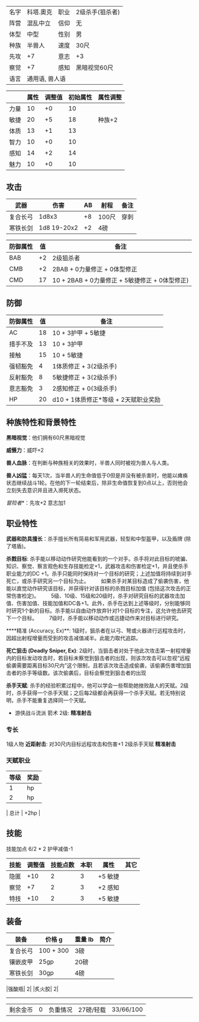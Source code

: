 <table>
  <tr>
      <td>名字</td>
      <td>科塔.奧克</td>
      <td>职业</td>
      <td>2级杀手(狙杀者)</td>
  </tr>
  <tr>
      <td>阵营</td>
      <td>混乱中立</td>
      <td>信仰</td>
      <td>无</td>
  </tr>
  <tr>
      <td>体型</td>
      <td>中型</td>
      <td>性别</td>
      <td>男</td>
  </tr>
  <tr>
      <td>种族</td>
      <td>半兽人</td>
      <td>速度</td>
      <td>30尺</td>
  </tr>
  <tr>
      <td>先攻</td>
      <td>+7</td>
      <td>意志</td>
      <td>+3</td>
  </tr>
  <tr>
      <td>察觉</td>
      <td>+7</td>
      <td>感知</td>
      <td>黑暗视觉60尺</td>
  </tr>
  <tr>
      <td>语言</td>
      <td colspan="3">通用语, 兽人语</td>
  </tr>
</table> 

|      | 属性 | 调整值 | 初始属性 | 属性调整 |
| ---- | ---- | ------ | -------- | -------- |
| 力量 |  10  |  +0 |  10  | 
| 敏捷 |  20  |  +5 |  18  | 种族+2
| 体质 |  13  |  +1 |  13  |
| 智力 |  10  |  +0 |  10  |
| 感知 |  14  |  +2 |  14  |    
| 魅力 |  10  |  +0  |  10  | 

## 攻击
| 武器 | 伤害  | AB | 射程 | 备注 | 
| ---- | ---- | ------ | ---- | ---- |
| 复合长弓 |1d8x3 | +8 | 	100尺	    | 	穿刺	  | 
|寒铁长剑| 	1d8 19-20x2|+2| 4磅|

| 防御属性  | 值 | 备注 | 
| ---- | ---- | ------ | 
| BAB |  +2  | 2级狙杀者  |  
| CMB |  +2  |  2BAB + 0力量修正 + 0体型修正  |  
| CMD |  17  |  10 + 2BAB + 0力量修正 + 5敏捷修正 + 0体型修正)    |  

## 防御

| 防御属性  | 值 | 备注 | 
| ---- | ---- | ------ | 
| AC |  18  | 10 + 3护甲 + 5敏捷     |  
| 措手不及 |  13  | 10 + 3护甲     |  
| 接触 |  15  |  10 + 5敏捷  |  
| 强韧豁免 |  4  |  1体质修正 + 3(2级杀手)   | 
| 反射豁免 |  8  |  5敏捷修正 + 3(2级杀手)   | 
| 意志豁免 |  3  |  2感知修正 + 0(3级杀手)   | 
| HP |  20 |  d10 + 1体质修正\*等级 +  2天赋职业奖励   | 


## 种族特性和背景特性

**黑暗视觉**：他们拥有60尺黑暗视觉

**威慑力**：威吓+2

**兽人血脉**：在判断与种族相关的效果时，半兽人同时被视为兽人与人类。

**兽人凶猛**：每天1次，当半兽人的生命值低于0但是并没有被杀害时，他能以瘫痪状态继续战斗1轮。在他的下一轮结束后，除非生命值恢复到0点以上，否则他会立刻失去意识并且进入濒死状态。

*冒险者**：先攻+2 意志加1


## 职业特性

**武器和防具擅长**：杀手擅长所有简易和军用武器，轻型和中型盔甲，以及盾牌 (除了塔盾)。


**杀戮目标**: 杀手能以移动动作研究他能看到的一个对手。杀手将对此目标的唬骗、知识、察觉、察言观色和生存技能检定+1，武器攻击和伤害检定+1，并且使杀手职业能力的DC +1。杀手只能同时保持对一个目标的研究；上述加值将持续到对手死亡，或杀手研究另一个目标为止。
　　如果杀手对某目标造成了偷袭伤害，他能以直觉动作研究该目标，并获得针对该目标的杀戮目标加值 (包括这次攻击的正常伤害检定)。
　　5级、10级、15级和20级时，杀手对研究目标的武器攻击加值、伤害加值、技能加值和DC各+1。此外，杀手在达到上述等级时，分别能够同时研究1个新的目标。杀手能以自由动作放弃针对1个目标的专注，这允许他去研究下一个目标。
　　7级时，杀手能以移动动作或迅捷动作来对目标进行研究。

****精准 (Accuracy, Ex)**: 1级时，狙杀者在以弓、弩或火器进行远程攻击时，因超出射程增量而受到的攻击减值减半。此能力取代追踪。

**死亡狙击 (Deadly Sniper, Ex)**: 2级时，当狙击者对处于他此次攻击第一射程增量内的目标发动攻击时，若目标未察觉到狙击者的出现，则该次攻击可以忽视“远程偷袭需要距离目标30尺内”这个限制，且若该次攻击造成偷袭，该偷袭伤害增加狙击者的杀手等级数。该次偷袭后，目标会察觉到狙击者的出现

**杀手天赋**: 杀手的经验积累过程中，他可以学会一些帮助她挫败敌人的天赋。2级时，杀手获得一个杀手天赋；之后每2级都会再获得一个杀手天赋。若无特别说明，杀手不能重复选择同一个天赋。
- 游侠战斗流派 箭术 2级: **精准射击**

### 专长

1级人物 **近距射击**: 对30尺内目标远程攻击和伤害+1
2级杀手天赋 **精准射击**

### 天赋职业
| 等级 | 奖励           |
| ---- | -------------- |
| 1    | hp           |
| 2    | hp         |

| 总计 | +2hp |

## 技能

技能加点 6/2 * 2 护甲减值-1

| 技能       | 调整值 | 技能点数 | 本职 | 属性 | 其它     |
| ---------- | ------ | -------- | ---- | ---- | -------- |
| 隐匿 |  +10   | 2        | 3  | +5 敏捷
| 察觉 |  +7   | 2        | 3  | +2 感知
| 特技 |  +10   |2        | 3   | +5 敏捷 


## 装备
| 装备         | 价格 g | 重量 lb | 简介 |
| ------------ | ------ | ------- | ---- 
| 复合长弓 | 		100 + 300	  | 3磅	  | 
|镶嵌皮甲| 	25gp| 20磅|
|寒铁长剑| 	30gp| 4磅|

|强酸瓶| 	2|
|炙火胶| 	2|

---


<table>
    <tr>
        <td>剩余金币</td>
        <td>0</td>
	    <td>负重情况</td>
        <td>27磅/轻载</td>
	    <td>33/66/100</td>
    </tr>
</table>
